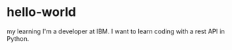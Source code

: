 # hello-world
my learning
I'm a developer at IBM.
I want to learn coding with a rest API in Python.
